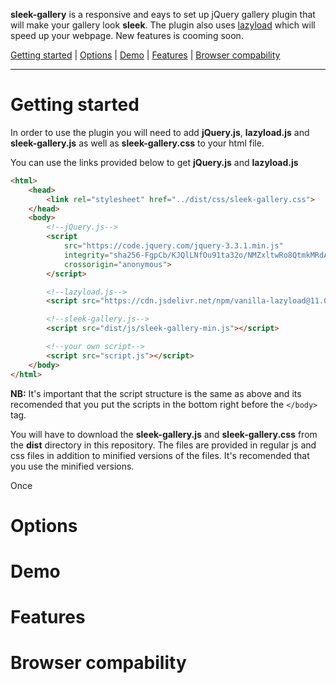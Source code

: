 **sleek-gallery** is a responsive and eays to set up jQuery gallery plugin that will make your gallery look **sleek**. The plugin also uses [lazyload](https://github.com/verlok/lazyload) which will speed up your webpage. New features is cooming soon.

[Getting started](#getting-started) | [Options](#goptions) | [Demo](#demo) | [Features](#features) | [Browser compability](#browser-compability)
***
# Getting started
In order to use the plugin you will need to add **jQuery.js**, **lazyload.js** and **sleek-gallery.js** as well as **sleek-gallery.css** to your html file.

You can use the links provided below to get **jQuery.js** and **lazyload.js**
```html
<html>
	<head>
		<link rel="stylesheet" href="../dist/css/sleek-gallery.css">
	</head>
	<body>
		<!--jQuery.js-->
		<script 
			src="https://code.jquery.com/jquery-3.3.1.min.js" 
			integrity="sha256-FgpCb/KJQlLNfOu91ta32o/NMZxltwRo8QtmkMRdAu8=" 
			crossorigin="anonymous">
		</script>

		<!--lazyload.js-->
		<script src="https://cdn.jsdelivr.net/npm/vanilla-lazyload@11.0.2/dist/lazyload.min.js"></script>

		<!--sleek-gallery.js-->
		<script src="dist/js/sleek-gallery-min.js"></script>

		<!--your own script-->
		<script src="script.js"></script>
	</body>
</html>
```
**NB:** It's important that the script structure is the same as above and its recomended that you put the scripts in the bottom right before the `</body>` tag.

You will have to download the **sleek-gallery.js** and **sleek-gallery.css** from the **dist** directory in this repository. The files are provided in regular js and css files in addition to minified versions of the files. It's recomended that you use the minified versions.

Once 

# Options

# Demo

# Features

# Browser compability
